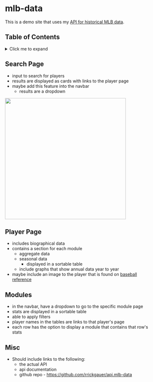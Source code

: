 


<!-- ![](https://upload.wikimedia.org/wikipedia/en/thumb/a/a6/Major_League_Baseball_logo.svg/1200px-Major_League_Baseball_logo.svg.png) -->

# mlb-data

This is a demo site that uses my [API for historical MLB data](https://github.com/rrickgauer/api.mlb-data). 


## Table of Contents


<details><summary>Click me to expand</summary>


1. [Search Page](#search-page)
1. [Player Page](#player-page)
1. [Modules](#modules)
1. [Misc](#misc)


</details>




## Search Page

* input to search for players
* results are displayed as cards with links to the player page
* maybe add this feature into the navbar
  * results are a dropdown

<img src="https://uidesigndaily.com/uploads/555/day_555.png" width="400">



## Player Page

* includes biographical data
* contains a section for each module
  * aggregate data
  * seasonal data
    * displayed in a sortable table
  * include graphs that show annual data year to year
* maybe include an image to the player that is found on [baseball reference](https://www.baseball-reference.com/)

## Modules

* in the navbar, have a dropdown to go to the specific module page
* stats are displayed in a sortable table
* able to apply filters
* player names in the tables are links to that player's page
* each row has the option to display a module that contains that row's stats


## Misc

* Should include links to the following:
  * the actual API
  * api documentation
  * github repo - https://github.com/rrickgauer/api.mlb-data

